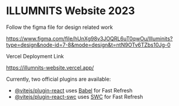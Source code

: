 # ILLUMNITS Website 2023

Follow the figma file for design related work

https://www.figma.com/file/hUnXg98v3JOQRL6uT0qwOu/Illuminits?type=design&node-id=7-8&mode=design&t=ntN9OTv6TZbs10Jg-0

Vercel Deployment Link

https://illumnits-website.vercel.app/

Currently, two official plugins are available:

- [@vitejs/plugin-react](https://github.com/vitejs/vite-plugin-react/blob/main/packages/plugin-react/README.md) uses [Babel](https://babeljs.io/) for Fast Refresh
- [@vitejs/plugin-react-swc](https://github.com/vitejs/vite-plugin-react-swc) uses [SWC](https://swc.rs/) for Fast Refresh
